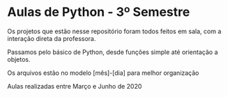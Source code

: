 # Aulas de Python - 3º Semestre

Os projetos que estão nesse repositório foram todos feitos em sala, com a interação direta da professora.

Passamos pelo básico de Python, desde funções simple até orientação a objetos.

Os arquivos estão no modelo [mês]-[dia] para melhor organização

Aulas realizadas entre Março e Junho de 2020
